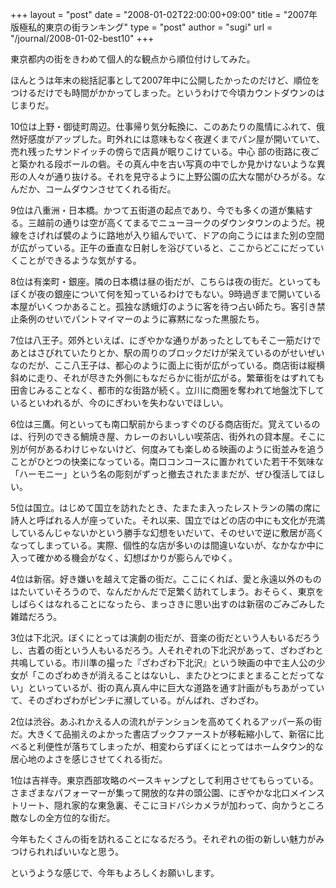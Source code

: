 +++
layout = "post"
date = "2008-01-02T22:00:00+09:00"
title = "2007年版極私的東京の街ランキング"
type = "post"
author = "sugi"
url = "/journal/2008-01-02-best10"
+++

東京都内の街をきわめて個人的な観点から順位付けしてみた。

ほんとうは年末の総括記事として2007年中に公開したかったのだけど、順位をつけるだけでも時間がかかってしまった。というわけで今頃カウントダウンのはじまりだ。

10位は上野・御徒町周辺。仕事帰り気分転換に、このあたりの風情にふれて、俄然好感度がアップした。町外れには意味もなく夜遅くまでパン屋が開いていて、売れ残ったサンドイッチの傍らで店員が眠りこけている。中心
部の街路に夜ごと築かれる段ボールの砦。その真ん中を古い写真の中でしか見かけないような異形の人々が通り抜ける。それを見守るように上野公園の広大な闇がひろがる。なんだか、コームダウンさせてくれる街だ。

9位は八重洲・日本橋。かつて五街道の起点であり、今でも多くの道が集結する。三越前の通りは空が高くてまるでニューヨークのダウンタウンのようだ。視線をさげれば襞のように路地が入り組んでいて、ドアの向こうにはまた別の空間が広がっている。正午の垂直な日射しを浴びていると、ここからどこにだっていくことができるような気がする。

8位は有楽町・銀座。隣の日本橋は昼の街だが、こちらは夜の街だ。といってもぼくが夜の銀座について何を知っているわけでもない。9時過ぎまで開いている本屋がいくつかあること。孤独な誘蛾灯のように客を待つ占い師たち。客引き禁止条例のせいでパントマイマーのように寡黙になった黒服たち。

7位は八王子。郊外といえば、にぎやかな通りがあったとしてもそこ一筋だけであとはさびれていたりとか、駅の周りのブロックだけが栄えているのがせいぜいなのだが、ここ八王子は、都心のように面上に街が広がっている。商店街は縦横斜めに走り、それが尽きた外側にもなだらかに街が広がる。繁華街をはずれても田舎じみることなく、都市的な街路が続く。立川に商圏を奪われて地盤沈下しているといわれるが、今のにぎわいを失わないでほしい。

6位は三鷹。何といっても南口駅前からまっすぐのびる商店街だ。覚えているのは、行列のできる鯛焼き屋、カレーのおいしい喫茶店、街外れの貸本屋。そこに別が何があるわけじゃないけど、何度みても楽しめる映画のように街並みを追うことがひとつの快楽になっている。南口コンコースに置かれていた若干不気味な「ハーモニー」という名の彫刻がずっと撤去されたままだが、ぜひ復活してほしい。

5位は国立。はじめて国立を訪れたとき、たまたま入ったレストランの隣の席に詩人と呼ばれる人が座っていた。それ以来、国立ではどの店の中にも文化が充満しているんじゃないかという勝手な幻想をいだいて、そのせいで逆に敷居が高くなってしまっている。実際、個性的な店が多いのは間違いないが、なかなか中に入って確かめる機会がなく、幻想ばかりが膨らんでゆく。

4位は新宿。好き嫌いを越えて定番の街だ。ここにくれば、愛と永遠以外のものはたいていそろうので、なんだかんだで足繁く訪れてしまう。おそらく、東京をしばらくはなれることになったら、まっさきに思い出すのは新宿のごみごみした雑踏だろう。

3位は下北沢。ぼくにとっては演劇の街だが、音楽の街だという人もいるだろうし、古着の街という人もいるだろう。人それぞれの下北沢があって、ざわざわと共鳴している。市川準の撮った『ざわざわ下北沢』という映画の中で主人公の少女が「このざわめきが消えることはないし、またひとつにまとまることだってない」といっているが、街の真ん真ん中に巨大な道路を通す計画がもちあがっていて、そのざわざわがピンチに瀕している。がんばれ、ざわざわ。

2位は渋谷。あふれかえる人の流れがテンションを高めてくれるアッパー系の街だ。大きくて品揃えのよかった書店ブックファーストが移転縮小して、新宿に比べると利便性が落ちてしまったが、相変わらずぼくにとってはホームタウン的な居心地のよさを感じさせてくれる街だ。

1位は吉祥寺。東京西部攻略のベースキャンプとして利用させてもらっている。さまざまなパフォーマーが集って開放的な井の頭公園、にぎやかな北口メインストリート、隠れ家的な東急裏、そこにヨドバシカメラが加わって、向かうところ敵なしの全方位的な街だ。

今年もたくさんの街を訪れることになるだろう。それぞれの街の新しい魅力がみつけられればいいなと思う。

というような感じで、今年もよろしくお願いします。
